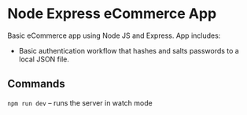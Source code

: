 # Node Express eCommerce App

Basic eCommerce app using Node JS and Express. App includes: 

* Basic authentication workflow that hashes and salts passwords to a local JSON file.

## Commands

`npm run dev` – runs the server in watch mode


